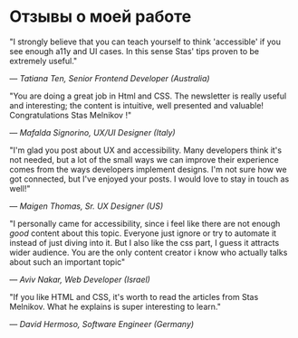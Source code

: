 # Отзывы о моей работе

"I strongly believe that you can teach yourself to think 'accessible' if you see enough a11y and UI cases. In this sense Stas' tips proven to be extremely useful."

—  *Tatiana Ten, Senior Frontend Developer (Australia)*

"You are doing a great job in Html and CSS. The newsletter is really useful and interesting; the content is intuitive, well presented and valuable! Congratulations Stas Melnikov !"

—  *Mafalda Signorino, UX/UI Designer (Italy)*

"I'm glad you post about UX and accessibility. Many developers think it's not needed, but a lot of the small ways we can improve their experience comes from the ways developers implement designs.
I'm not sure how we got connected, but I've enjoyed your posts. I would love to stay in touch as well!" 

— *Maigen Thomas, Sr. UX Designer (US)*

 "I personally came for accessibility, since i feel like there are not enough *good* content about this topic. Everyone just ignore or try to automate it instead of just diving into it. 
But I also like the css part, I guess it attracts wider audience. You are the only content creator i know who actually talks about such an important topic" 

— *Aviv Nakar, Web Developer (Israel)*

 "If you like HTML and CSS, it's worth to read the articles from Stas Melnikov. What he explains is super interesting to learn." 

— *David Hermoso, Software Engineer (Germany)*
